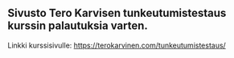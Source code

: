 ## Sivusto Tero Karvisen tunkeutumistestaus kurssin palautuksia varten. 

Linkki kurssisivulle: https://terokarvinen.com/tunkeutumistestaus/
